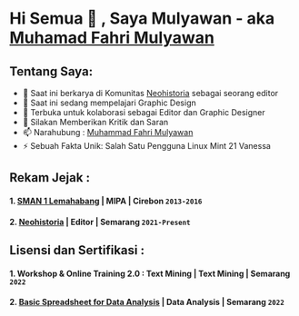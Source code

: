 # Hi Semua 👋 , Saya Mulyawan - aka [Muhamad Fahri Mulyawan](https://www.linkedin.com/in/muhamad-fahri-mulyawan-477658235/)

## Tentang Saya:
- 🔭 Saat ini berkarya di Komunitas [Neohistoria](https://neohistoria.net) sebagai seorang editor
- 🌱 Saat ini sedang mempelajari Graphic Design
- 👯 Terbuka untuk kolaborasi sebagai Editor dan Graphic Designer
- 💬 Silakan Memberikan Kritik dan Saran
- 📫 Narahubung : [Muhammad Fahri Mulyawan](https://medium.com/@fm132224)
- ⚡ Sebuah Fakta Unik: Salah Satu Pengguna Linux Mint 21 Vanessa

## Rekam Jejak :
#### 1. [SMAN 1 Lemahabang](https://www.sman1lacirebon.sch.id) | MIPA | Cirebon `2013-2016`
#### 2. [Neohistoria](https://neohistoria.net) | Editor | Semarang `2021-Present`

## Lisensi dan Sertifikasi :
#### 1. Workshop & Online Training 2.0 : Text Mining | Text Mining | Semarang `2022`
#### 2. [Basic Spreadsheet for Data Analysis](https://www.buildwithangga.com) | Data Analysis | Semarang `2022`

<!--
**Mulyawan04/Mulyawan04** is a ✨ _special_ ✨ repository because its `README.md` (this file) appears on your GitHub profile.

Here are some ideas to get you started:

- 🔭 I’m currently working on ...
- 🌱 I’m currently learning ...
- 👯 I’m looking to collaborate on ...
- 🤔 I’m looking for help with ...
- 💬 Ask me about ...
- 📫 How to reach me: ...
- 😄 Pronouns: ...
- ⚡ Fun fact: ...

-->
